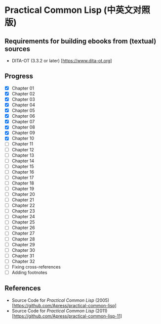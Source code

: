 # Practical Common Lisp (中英文对照版)

## Requirements for building ebooks from (textual) sources

- DITA-OT (3.3.2 or later) [https://www.dita-ot.org]

## Progress

* [x] Chapter 01
* [x] Chapter 02
* [x] Chapter 03
* [x] Chapter 04
* [x] Chapter 05
* [x] Chapter 06
* [x] Chapter 07
* [x] Chapter 08
* [x] Chapter 09
* [x] Chapter 10
* [ ] Chapter 11
* [ ] Chapter 12
* [ ] Chapter 13
* [ ] Chapter 14
* [ ] Chapter 15
* [ ] Chapter 16
* [ ] Chapter 17
* [ ] Chapter 18
* [ ] Chapter 19
* [ ] Chapter 20
* [ ] Chapter 21
* [ ] Chapter 22
* [ ] Chapter 23
* [ ] Chapter 24
* [ ] Chapter 25
* [ ] Chapter 26
* [ ] Chapter 27
* [ ] Chapter 28
* [ ] Chapter 29
* [ ] Chapter 30
* [ ] Chapter 31
* [ ] Chapter 32
* [ ] Fixing cross-references
* [ ] Adding footnotes

## References

- Source Code for _Practical Common Lisp_ (2005) [https://github.com/Apress/practical-common-lisp]
- Source Code for _Practical Common Lisp_ (2011) [https://github.com/Apress/practical-common-lisp-11]
